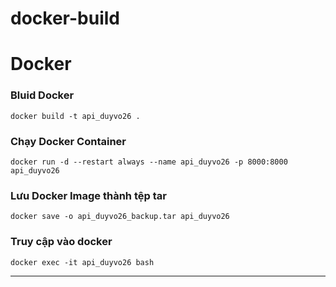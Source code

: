 # docker-build



# Docker
### Bluid Docker
`docker build -t api_duyvo26 .`

### Chạy Docker Container
`docker run -d --restart always --name api_duyvo26 -p 8000:8000 api_duyvo26`

### Lưu Docker Image thành tệp tar
`docker save -o api_duyvo26_backup.tar api_duyvo26`

### Truy cập vào docker
`docker exec -it api_duyvo26 bash`

---
